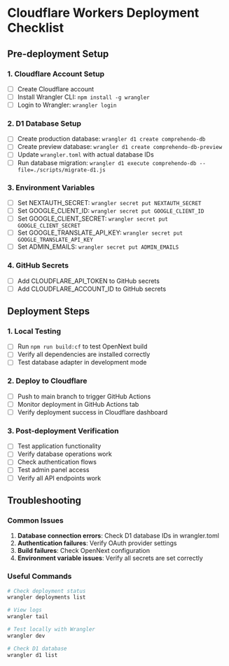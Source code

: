 # Cloudflare Workers Deployment Checklist

## Pre-deployment Setup

### 1. Cloudflare Account Setup

- [ ] Create Cloudflare account
- [ ] Install Wrangler CLI: `npm install -g wrangler`
- [ ] Login to Wrangler: `wrangler login`

### 2. D1 Database Setup

- [ ] Create production database: `wrangler d1 create comprehendo-db`
- [ ] Create preview database: `wrangler d1 create comprehendo-db-preview`
- [ ] Update `wrangler.toml` with actual database IDs
- [ ] Run database migration: `wrangler d1 execute comprehendo-db --file=./scripts/migrate-d1.js`

### 3. Environment Variables

- [ ] Set NEXTAUTH_SECRET: `wrangler secret put NEXTAUTH_SECRET`
- [ ] Set GOOGLE_CLIENT_ID: `wrangler secret put GOOGLE_CLIENT_ID`
- [ ] Set GOOGLE_CLIENT_SECRET: `wrangler secret put GOOGLE_CLIENT_SECRET`
- [ ] Set GOOGLE_TRANSLATE_API_KEY: `wrangler secret put GOOGLE_TRANSLATE_API_KEY`
- [ ] Set ADMIN_EMAILS: `wrangler secret put ADMIN_EMAILS`

### 4. GitHub Secrets

- [ ] Add CLOUDFLARE_API_TOKEN to GitHub secrets
- [ ] Add CLOUDFLARE_ACCOUNT_ID to GitHub secrets

## Deployment Steps

### 1. Local Testing

- [ ] Run `npm run build:cf` to test OpenNext build
- [ ] Verify all dependencies are installed correctly
- [ ] Test database adapter in development mode

### 2. Deploy to Cloudflare

- [ ] Push to main branch to trigger GitHub Actions
- [ ] Monitor deployment in GitHub Actions tab
- [ ] Verify deployment success in Cloudflare dashboard

### 3. Post-deployment Verification

- [ ] Test application functionality
- [ ] Verify database operations work
- [ ] Check authentication flows
- [ ] Test admin panel access
- [ ] Verify all API endpoints work

## Troubleshooting

### Common Issues

1. **Database connection errors**: Check D1 database IDs in wrangler.toml
2. **Authentication failures**: Verify OAuth provider settings
3. **Build failures**: Check OpenNext configuration
4. **Environment variable issues**: Verify all secrets are set correctly

### Useful Commands

```bash
# Check deployment status
wrangler deployments list

# View logs
wrangler tail

# Test locally with Wrangler
wrangler dev

# Check D1 database
wrangler d1 list
```
